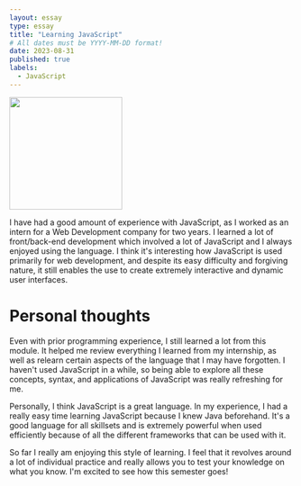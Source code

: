 ```yaml
---
layout: essay
type: essay
title: "Learning JavaScript"
# All dates must be YYYY-MM-DD format!
date: 2023-08-31
published: true
labels:
  - JavaScript
---
```

<div>
<img width="200px" 
     class="rounded float-start pe-4" 
     src="https://www.orientsoftware.com/Themes/OrientSoftwareTheme/Content/Images/blog/2021-12-16/what-can-you-do-with-javascript-thumb.jpg">
</div>
     
I have had a good amount of experience with JavaScript, as I worked as an intern for a Web Development company for two years. I learned a lot of front/back-end development which involved a lot of JavaScript and I always enjoyed using the language. I think it's interesting how JavaScript is used primarily for web development, and despite its easy difficulty and forgiving nature, it still enables the use to create extremely interactive and dynamic user interfaces.


# Personal thoughts
Even with prior programming experience, I still learned a lot from this module. It helped me review everything I learned from my internship, as well as relearn certain aspects of the language that I may have forgotten. I haven't used JavaScript in a while, so being able to explore all these concepts, syntax, and applications of JavaScript was really refreshing for me.

Personally, I think JavaScript is a great language. In my experience, I had a really easy time learning JavaScript because I knew Java beforehand. It's a good language for all skillsets and is extremely powerful when used efficiently because of all the different frameworks that can be used with it.

So far I really am enjoying this style of learning. I feel that it revolves around a lot of individual practice and really allows you to test your knowledge on what you know. I'm excited to see how this semester goes!
